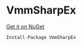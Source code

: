 # VmmSharpEx

[Get it on NuGet](https://www.nuget.org/packages/vmmsharpex)

```csharp
Install-Package VmmSharpEx
```

